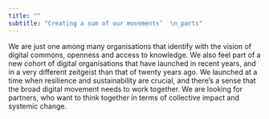 ```yaml
---
title: ""
subtitle: "Creating a sum of our movements’  \n_parts"
---
```

We are just one among many organisations that identify with the vision of digital commons, openness and access to knowledge. We also feel part of a new cohort of digital organisations that have launched in recent years, and in a very different zeitgeist than that of twenty years ago. We launched at a time when resilience and sustainability are crucial, and there’s a sense that the broad digital movement needs to work together. We are looking for partners, who want to think together in terms of collective impact and systemic change.